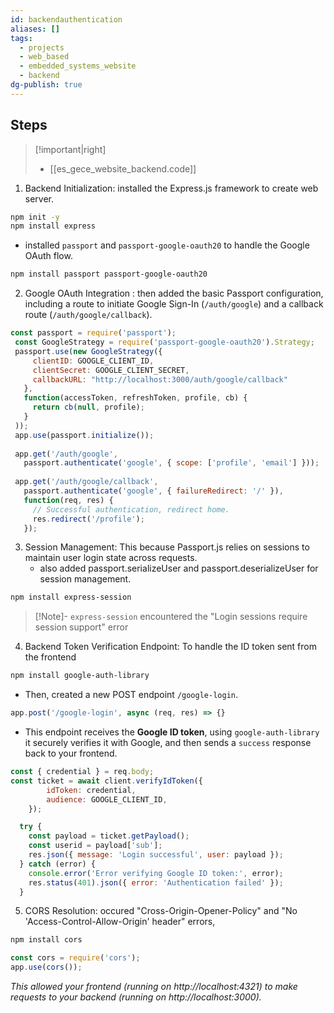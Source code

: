 ```yaml
---
id: backendauthentication
aliases: []
tags:
  - projects
  - web_based
  - embedded_systems_website
  - backend
dg-publish: true
---
```

## Steps
>[!important|right]
>- [[es_gece_website_backend.code]]

1. Backend Initialization:  installed the Express.js framework to create web server.

```bash
npm init -y 
npm install express

```

- installed `passport` and `passport-google-oauth20`  to handle the Google OAuth flow. 

```bash
npm install passport passport-google-oauth20

```

2. Google OAuth Integration :  then added the basic Passport configuration, including a route to initiate Google Sign-In (`/auth/google`) and a callback route (`/auth/google/callback`).

```js
const passport = require('passport');
 const GoogleStrategy = require('passport-google-oauth20').Strategy;
 passport.use(new GoogleStrategy({
     clientID: GOOGLE_CLIENT_ID,
     clientSecret: GOOGLE_CLIENT_SECRET,
     callbackURL: "http://localhost:3000/auth/google/callback"
   },
   function(accessToken, refreshToken, profile, cb) {
     return cb(null, profile);
   }
 ));
 app.use(passport.initialize());
 
 app.get('/auth/google',
   passport.authenticate('google', { scope: ['profile', 'email'] }));
 
 app.get('/auth/google/callback',
   passport.authenticate('google', { failureRedirect: '/' }),
   function(req, res) {
     // Successful authentication, redirect home.
     res.redirect('/profile');
   });

```

   
3. Session Management: This because Passport.js relies on sessions to maintain user login state across requests. 
   - also added passport.serializeUser and passport.deserializeUser for session management.

```bash
npm install express-session

```

>[!Note]- `express-session`
>encountered the "Login sessions require session support" error
  
4. Backend Token Verification Endpoint: To handle the ID token sent from the frontend

```bash
npm install google-auth-library

```

- Then, created a new POST endpoint `/google-login`.

```js
app.post('/google-login', async (req, res) => {}

```

- This endpoint receives the **Google ID token**, using `google-auth-library` it securely verifies it with Google, and then sends a `success` response back to your frontend.

```js
const { credential } = req.body;
const ticket = await client.verifyIdToken({
        idToken: credential,
        audience: GOOGLE_CLIENT_ID, 
    });

```

```js
  try {
    const payload = ticket.getPayload();
    const userid = payload['sub'];
    res.json({ message: 'Login successful', user: payload });
  } catch (error) {
    console.error('Error verifying Google ID token:', error);
    res.status(401).json({ error: 'Authentication failed' });
  }

```

5. CORS Resolution:  occured "Cross-Origin-Opener-Policy" and "No 'Access-Control-Allow-Origin' header" errors,  

```bash
npm install cors

```

```js
const cors = require('cors');
app.use(cors());

```

*This allowed your frontend (running on http://localhost:4321) to make requests to your backend (running on http://localhost:3000).*

